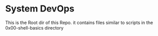 # System DevOps

This is the Root  dir of this Repo.
it contains files similar to scripts in the 0x00-shell-basics directory
